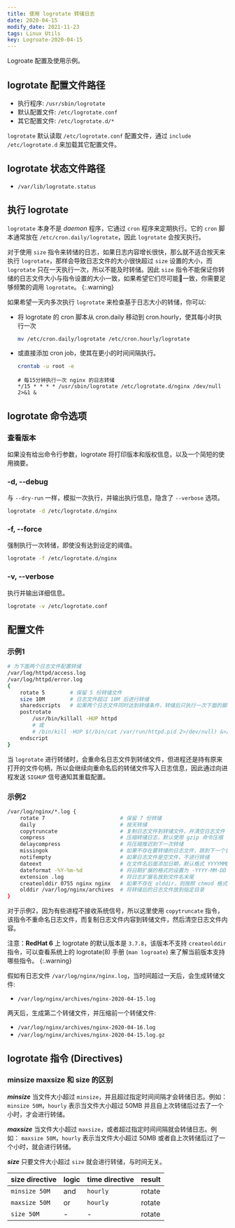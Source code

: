 ```yaml
---
title: 使用 logrotate 转储日志
date: 2020-04-15
modify_date: 2021-11-23
tags: Linux Utils
key: Logroate-2020-04-15
---
```


Logroate 配置及使用示例。

<!--more-->

## logrotate 配置文件路径

- 执行程序: `/usr/sbin/logrotate`
- 默认配置文件: `/etc/logrotate.conf`
- 其它配置文件: `/etc/logrotate.d/*`

`logrotate` 默认读取 `/etc/logrotate.conf` 配置文件，通过 `include /etc/logrotate.d` 来加载其它配置文件。

## logrotate 状态文件路径

- `/var/lib/logrotate.status`

## 执行 logrotate

`logrotate` 本身不是 *daemon* 程序，它通过 `cron` 程序来定期执行。它的 `cron` 脚本通常放在 `/etc/cron.daily/logrotate`，因此 `logrotate` 会按天执行。

对于使用 `size` 指令来转储的日志，如果日志内容增长很快，那么就不适合按天来执行 `logrotate`，那样会导致日志文件的大小很快超过 `size` 设置的大小，而 `logrotate` 只在一天执行一次，所以不能及时转储。因此 `size` 指令不能保证你转储的日志文件大小与指令设置的大小一致，如果希望它们尽可能一致，你需要足够频繁的调用 `logrotate`。
{:.warning}

如果希望一天内多次执行 `logrotate` 来检查基于日志大小的转储，你可以:

- 将 logrotate 的 cron 脚本从 cron.daily 移动到 cron.hourly，使其每小时执行一次

  ```sh
  mv /etc/cron.daily/logrotate /etc/cron.hourly/logrotate
  ```

- 或直接添加 cron job，使其在更小的时间间隔执行。

  ```sh
  crontab -u root -e
  ```

  ```text
  # 每15分钟执行一次 nginx 的日志转储
  */15 * * * * /usr/sbin/logrotate /etc/logrotate.d/nginx /dev/null 2>&1 &
  ```

## logrotate 命令选项

### 查看版本

如果没有给出命令行参数，logrotate 将打印版本和版权信息，以及一个简短的使用摘要。

### -d, --debug

与 `--dry-run` 一样，模拟一次执行，并输出执行信息，隐含了 `--verbose` 选项。

```sh
logrotate -d /etc/logrotate.d/nginx
```

### -f, --force

强制执行一次转储，即使没有达到设定的阈值。

```sh
logrotate -f /etc/logrotate.d/nginx
```

### -v, --verbose

执行并输出详细信息。

```sh
logrotate -v /etc/logrotate.conf
```

## 配置文件

### 示例1

```sh
# 为下面两个日志文件配置转储
/var/log/httpd/access.log
/var/log/httpd/error.log
{
    rotate 5        # 保留 5 份转储文件
    size 10M        # 日志文件超过 10M 后进行转储
    sharedscripts   # 如果两个日志文件同时达到转储条件，转储后只执行一次下面的脚本
    postrotate
        /usr/bin/killall -HUP httpd
        # 或
        # /bin/kill -HUP $(/bin/cat /var/run/httpd.pid 2>/dev/null) &>/dev/null
    endscript
}
```

当 `logrotate` 进行转储时，会重命名日志文件到转储文件，但进程还是持有原来打开的文件句柄，所以会继续向重命名后的转储文件写入日志信息，因此通过向进程发送 `SIGHUP` 信号通知其重载配置。

### 示例2

```sh
/var/log/nginx/*.log {
    rotate 7                        # 保留 7 份转储
    daily                           # 按天转储
    copytruncate                    # 复制日志文件到转储文件，并清空日志文件
    compress                        # 压缩转储日志，默认使用 gzip 命令压缩
    delaycompress                   # 将压缩推迟到下一次转储
    missingok                       # 如果不存在要转储的日志文件，跳到下一个日志文件，不会报错
    notifempty                      # 如果日志文件是空文件，不进行转储
    dateext                         # 在文件名后面添加日期，默认格式 YYYYMMDD
    dateformat -%Y-%m-%d            # 将日期扩展的格式的设置为 -YYYY-MM-DD
    extension .log                  # 将日志扩展名放到文件名末尾
    createolddir 0755 nginx nginx   # 如果不存在 olddir，则按照 chmod 格式创建
    olddir /var/log/nginx/archives  # 将转储后的日志文件放到指定目录
}
```

对于示例2，因为有些进程不接收系统信号，所以这里使用 `copytruncate` 指令，该指令不重命名日志文件，而复制日志文件内容到转储文件，然后清空日志文件内容。

注意：**RedHat 6** 上 logrotate 的默认版本是 `3.7.8`，该版本不支持 `createolddir` 指令，可以查看系统上的 logrotate(8) 手册 (`man logroate`) 来了解当前版本支持哪些指令。
{:.warning}

假如有日志文件 `/var/log/nginx/nginx.log`，当时间超过一天后，会生成转储文件:

- `/var/log/nginx/archives/nginx-2020-04-15.log`

两天后，生成第二个转储文件，并压缩前一个转储文件:

- `/var/log/nginx/archives/nginx-2020-04-16.log`
- `/var/log/nginx/archives/nginx-2020-04-15.log.gz`

## logrotate 指令 (Directives)

### **minsize** **maxsize** 和 **size** 的区别

***minsize*** 当文件大小超过 `minsize`，并且超过指定时间间隔才会转储日志。例如：`minsize 50M`，`hourly` 表示当文件大小超过 50MB 并且自上次转储后过去了一个小时，才会进行转储。

***maxsize*** 当文件大小超过 `maxsize`，或者超过指定时间间隔就会转储日志。例如： `maxsize 50M`，`hourly` 表示当文件大小超过 50MB 或者自上次转储后过了一个小时，就会进行转储。

***size*** 只要文件大小超过 `size` 就会进行转储，与时间无关。

| size directive | logic | time directive | result |
| -------------- | ----- | -------------- | ------ |
| `minsize 50M`  | and   | `hourly`       | rotate |
| `maxsize 50M`  | or    | `hourly`       | rotate |
| `size 50M`     | -     | -              | rotate |